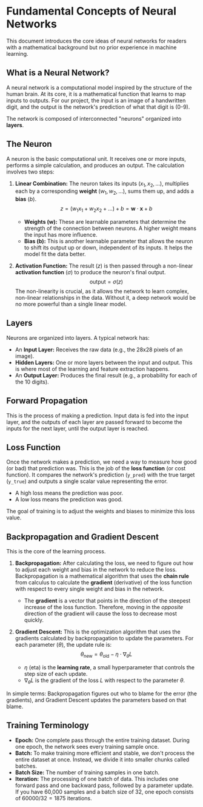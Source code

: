 # Fundamental Concepts of Neural Networks

This document introduces the core ideas of neural networks for readers with a mathematical background but no prior experience in machine learning.

## What is a Neural Network?

A neural network is a computational model inspired by the structure of the human brain. At its core, it is a mathematical function that learns to map inputs to outputs. For our project, the input is an image of a handwritten digit, and the output is the network's prediction of what that digit is (0-9).

The network is composed of interconnected "neurons" organized into **layers**.

## The Neuron

A neuron is the basic computational unit. It receives one or more inputs, performs a simple calculation, and produces an output. The calculation involves two steps:

1.  **Linear Combination:** The neuron takes its inputs ($x_1, x_2, ...$), multiplies each by a corresponding **weight** ($w_1, w_2, ...$), sums them up, and adds a **bias** ($b$).
    $$ z = (w_1 x_1 + w_2 x_2 + \dots) + b = \mathbf{w} \cdot \mathbf{x} + b $$
    *   **Weights (w):** These are learnable parameters that determine the strength of the connection between neurons. A higher weight means the input has more influence.
    *   **Bias (b):** This is another learnable parameter that allows the neuron to shift its output up or down, independent of its inputs. It helps the model fit the data better.

2.  **Activation Function:** The result ($z$) is then passed through a non-linear **activation function** ($\sigma$) to produce the neuron's final output.
    $$ \text{output} = \sigma(z) $$
    The non-linearity is crucial, as it allows the network to learn complex, non-linear relationships in the data. Without it, a deep network would be no more powerful than a single linear model.

## Layers

Neurons are organized into layers. A typical network has:
*   An **Input Layer:** Receives the raw data (e.g., the 28x28 pixels of an image).
*   **Hidden Layers:** One or more layers between the input and output. This is where most of the learning and feature extraction happens.
*   An **Output Layer:** Produces the final result (e.g., a probability for each of the 10 digits).

## Forward Propagation

This is the process of making a prediction. Input data is fed into the input layer, and the outputs of each layer are passed forward to become the inputs for the next layer, until the output layer is reached.

## Loss Function

Once the network makes a prediction, we need a way to measure how good (or bad) that prediction was. This is the job of the **loss function** (or cost function). It compares the network's prediction (`y_pred`) with the true target (`y_true`) and outputs a single scalar value representing the error.

*   A high loss means the prediction was poor.
*   A low loss means the prediction was good.

The goal of training is to adjust the weights and biases to minimize this loss value.

## Backpropagation and Gradient Descent

This is the core of the learning process.

1.  **Backpropagation:** After calculating the loss, we need to figure out how to adjust each weight and bias in the network to reduce the loss. Backpropagation is a mathematical algorithm that uses the **chain rule** from calculus to calculate the **gradient** (derivative) of the loss function with respect to every single weight and bias in the network.
    *   The **gradient** is a vector that points in the direction of the steepest increase of the loss function. Therefore, moving in the *opposite* direction of the gradient will cause the loss to decrease most quickly.

2.  **Gradient Descent:** This is the optimization algorithm that uses the gradients calculated by backpropagation to update the parameters. For each parameter ($\theta$), the update rule is:
    $$ \theta_{\text{new}} = \theta_{\text{old}} - \eta \cdot \nabla_{\theta}L $$
    *   $\eta$ (eta) is the **learning rate**, a small hyperparameter that controls the step size of each update.
    *   $\nabla_{\theta}L$ is the gradient of the loss $L$ with respect to the parameter $\theta$.

In simple terms: Backpropagation figures out who to blame for the error (the gradients), and Gradient Descent updates the parameters based on that blame.

## Training Terminology

*   **Epoch:** One complete pass through the entire training dataset. During one epoch, the network sees every training sample once.
*   **Batch:** To make training more efficient and stable, we don't process the entire dataset at once. Instead, we divide it into smaller chunks called batches.
*   **Batch Size:** The number of training samples in one batch.
*   **Iteration:** The processing of one batch of data. This includes one forward pass and one backward pass, followed by a parameter update. If you have 60,000 samples and a batch size of 32, one epoch consists of $60000 / 32 = 1875$ iterations.
